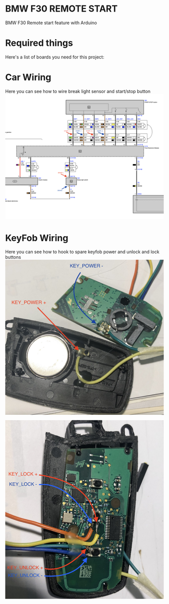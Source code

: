 # BMW F30 REMOTE START
BMW F30 Remote start feature with Arduino

# Required things
Here's a list of boards you need for this project:


# Car Wiring
Here you can see how to wire break light sensor and start/stop button
![CAR Wiring](images/wiring_1.png)

# KeyFob Wiring
Here you can see how to hook to spare keyfob power and unlock and lock buttons
![KEY_POWER wiring](images/wiring_2.jpg)

![KEY_LOCK/UNLOCK wiring](images/wiring_3.jpg)

